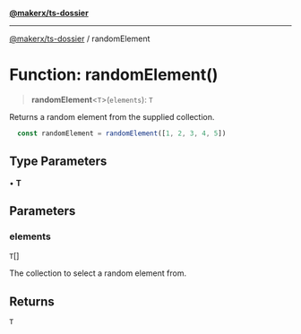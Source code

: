 [**@makerx/ts-dossier**](/docs/README.md)

***

[@makerx/ts-dossier](/docs/README.md) / randomElement

# Function: randomElement()

> **randomElement**\<`T`\>(`elements`): `T`

Returns a random element from the supplied collection.

```typescript
  const randomElement = randomElement([1, 2, 3, 4, 5])
```

## Type Parameters

• **T**

## Parameters

### elements

`T`[]

The collection to select a random element from.

## Returns

`T`
